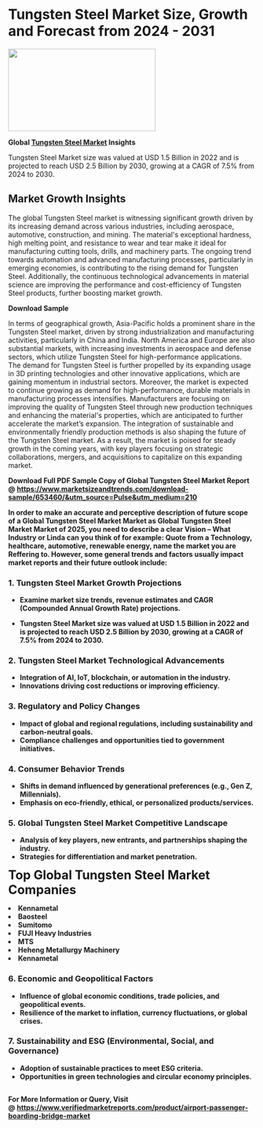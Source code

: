 <H1>Tungsten Steel Market Size, Growth and Forecast from 2024 - 2031</H1><img class="aligncenter size-medium wp-image-584254" src="https://thirdeyenews.in/wp-content/uploads/2024/09/Global-Market-Research-300x168.jpeg" alt="" width="300" height="168" /><p><strong>Global&nbsp;<a href="https://www.marketsizeandtrends.com/download-sample/653460/&amp;utm_source=Pulse&amp;utm_medium=210">Tungsten Steel Market</a> Insights</strong></p><p>Tungsten Steel Market size was valued at USD 1.5 Billion in 2022 and is projected to reach USD 2.5 Billion by 2030, growing at a CAGR of 7.5% from 2024 to 2030.</p><p><h2>Market Growth Insights</h2> <p>The global Tungsten Steel market is witnessing significant growth driven by its increasing demand across various industries, including aerospace, automotive, construction, and mining. The material's exceptional hardness, high melting point, and resistance to wear and tear make it ideal for manufacturing cutting tools, drills, and machinery parts. The ongoing trend towards automation and advanced manufacturing processes, particularly in emerging economies, is contributing to the rising demand for Tungsten Steel. Additionally, the continuous technological advancements in material science are improving the performance and cost-efficiency of Tungsten Steel products, further boosting market growth.</p> <p><strong>Download Sample</strong></p> <p>In terms of geographical growth, Asia-Pacific holds a prominent share in the Tungsten Steel market, driven by strong industrialization and manufacturing activities, particularly in China and India. North America and Europe are also substantial markets, with increasing investments in aerospace and defense sectors, which utilize Tungsten Steel for high-performance applications. The demand for Tungsten Steel is further propelled by its expanding usage in 3D printing technologies and other innovative applications, which are gaining momentum in industrial sectors. Moreover, the market is expected to continue growing as demand for high-performance, durable materials in manufacturing processes intensifies. Manufacturers are focusing on improving the quality of Tungsten Steel through new production techniques and enhancing the material's properties, which are anticipated to further accelerate the market’s expansion. The integration of sustainable and environmentally friendly production methods is also shaping the future of the Tungsten Steel market. As a result, the market is poised for steady growth in the coming years, with key players focusing on strategic collaborations, mergers, and acquisitions to capitalize on this expanding market. <p><strong></p><p><span class=""><strong>Download Full PDF Sample Copy of Global Tungsten Steel Market Report</strong> @ <a href="https://www.marketsizeandtrends.com/download-sample/653460/&amp;utm_source=Pulse&amp;utm_medium=210" target="_blank">https://www.marketsizeandtrends.com/download-sample/653460/&amp;utm_source=Pulse&amp;utm_medium=210</a></span></p><p>In order to make an accurate and perceptive description of future scope of a Global&nbsp;Tungsten Steel Market Market as Global&nbsp;Tungsten Steel Market Market of 2025, you need to describe a clear Vision &ndash; What Industry or Linda can you think of for example: Quote from a Technology, healthcare, automotive, renewable energy, name the market you are Reffering to. However, some general trends and factors usually impact market reports and their future outlook include:</p><h3>1.&nbsp;<strong>Tungsten Steel Market Growth Projections</strong></h3><ul><li>Examine market size trends, revenue estimates and CAGR (Compounded Annual Growth Rate) projections.</li><li><p>Tungsten Steel Market size was valued at USD 1.5 Billion in 2022 and is projected to reach USD 2.5 Billion by 2030, growing at a CAGR of 7.5% from 2024 to 2030.</p></li></ul><h3>2.&nbsp;<strong>Tungsten Steel Market Technological Advancements</strong></h3><ul><li>Integration of AI, IoT, blockchain, or automation in the industry.</li><li>Innovations driving cost reductions or improving efficiency.</li></ul><h3>3.&nbsp;<strong>Regulatory and Policy Changes</strong></h3><ul><li>Impact of global and regional regulations, including sustainability and carbon-neutral goals.</li><li>Compliance challenges and opportunities tied to government initiatives.</li></ul><h3>4.&nbsp;<strong>Consumer Behavior Trends</strong></h3><ul><li>Shifts in demand influenced by generational preferences (e.g., Gen Z, Millennials).</li><li>Emphasis on eco-friendly, ethical, or personalized products/services.</li></ul><h3>5.&nbsp;<strong>Global Tungsten Steel Market Competitive Landscape</strong></h3><ul><li>Analysis of key players, new entrants, and partnerships shaping the industry.</li><li>Strategies for differentiation and market penetration.</li></ul><p data-pm-slice="1 1 []"><span style="color: inherit; font-family: inherit; font-size: 25px;">Top Global Tungsten Steel Market Companies</span></p><div class="" data-test-id=""><p><li>Kennametal</li><li> Baosteel</li><li> Sumitomo</li><li> FUJI Heavy Industries</li><li> MTS</li><li> Heheng Metallurgy Machinery</li><li> Kennametal</li></p></div><h3>6.&nbsp;<strong>Economic and Geopolitical Factors</strong></h3><ul><li>Influence of global economic conditions, trade policies, and geopolitical events.</li><li>Resilience of the market to inflation, currency fluctuations, or global crises.</li></ul><h3>7.&nbsp;<strong>Sustainability and ESG (Environmental, Social, and Governance)</strong></h3><ul><li>Adoption of sustainable practices to meet ESG criteria.</li><li>Opportunities in green technologies and circular economy principles.</li></ul><h2><strong style="font-size: 14px;">For More Information or Query, Visit @&nbsp;</strong><a style="background-color: #ffffff; font-size: 14px;" href="https://www.marketsizeandtrends.com/report/tungsten-steel-market/" target="_blank">https://www.verifiedmarketreports.com/product/airport-passenger-boarding-bridge-market</a></h2>
